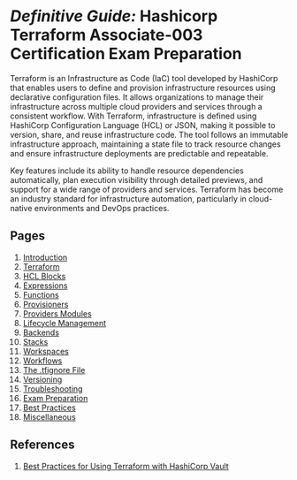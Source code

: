 # _Definitive Guide:_ Hashicorp Terraform Associate-003 Certification Exam Preparation

Terraform is an Infrastructure as Code (IaC) tool developed by HashiCorp that enables users to define and provision infrastructure resources using declarative configuration files. It allows organizations to manage their infrastructure across multiple cloud providers and services through a consistent workflow. With Terraform, infrastructure is defined using HashiCorp Configuration Language (HCL) or JSON, making it possible to version, share, and reuse infrastructure code. The tool follows an immutable infrastructure approach, maintaining a state file to track resource changes and ensure infrastructure deployments are predictable and repeatable.

Key features include its ability to handle resource dependencies automatically, plan execution visibility through detailed previews, and support for a wide range of providers and services. Terraform has become an industry standard for infrastructure automation, particularly in cloud-native environments and DevOps practices.

## Pages

1. [Introduction](hashicorp-terraform-associate-003%201490c2d9c8e680a5ac2bc4eab048f50d/introduction%201490c2d9c8e680a8b54fdbb4c22b742a.md)
2. [Terraform](hashicorp-terraform-associate-003%201490c2d9c8e680a5ac2bc4eab048f50d/terraform%201490c2d9c8e68087b89fc5d61094caab.md)
3. [HCL Blocks](hashicorp-terraform-associate-003%201490c2d9c8e680a5ac2bc4eab048f50d/hcl-blocks%201490c2d9c8e680ce8aaefcf12b879759.md)
4. [Expressions](hashicorp-terraform-associate-003%201490c2d9c8e680a5ac2bc4eab048f50d/expressions%201490c2d9c8e680d3bf77e70dc0322f79.md)
5. [Functions](hashicorp-terraform-associate-003%201490c2d9c8e680a5ac2bc4eab048f50d/functions%2014e0c2d9c8e680d99588f521064ba96f.md)
6. [Provisioners](hashicorp-terraform-associate-003%201490c2d9c8e680a5ac2bc4eab048f50d/provisioners%201490c2d9c8e680038ac2fcb1230fcf9c.md)
7. [Providers Modules](hashicorp-terraform-associate-003%201490c2d9c8e680a5ac2bc4eab048f50d/providers-modules%201490c2d9c8e680458332db49e04f78fd.md)
8. [Lifecycle Management](hashicorp-terraform-associate-003%201490c2d9c8e680a5ac2bc4eab048f50d/lifecycle-management%2014e0c2d9c8e6809b882bcc190f7f8038.md)
9. [Backends](hashicorp-terraform-associate-003%201490c2d9c8e680a5ac2bc4eab048f50d/backends%2014e0c2d9c8e6803d92eec68f7f6f2e46.md)
10. [Stacks](hashicorp-terraform-associate-003%201490c2d9c8e680a5ac2bc4eab048f50d/stacks%2014e0c2d9c8e680199a31c234c7945466.md)
11. [Workspaces](hashicorp-terraform-associate-003%201490c2d9c8e680a5ac2bc4eab048f50d/workspaces%2014e0c2d9c8e680f78e07ec28cc072cf8.md)
12. [Workflows](hashicorp-terraform-associate-003%201490c2d9c8e680a5ac2bc4eab048f50d/workflows%2014e0c2d9c8e680899e01f811a585c7ee.md)
13. [The .tfignore File](hashicorp-terraform-associate-003%201490c2d9c8e680a5ac2bc4eab048f50d/tfignore%2014e0c2d9c8e680a69014f210e0c11e36.md)
14. [Versioning](hashicorp-terraform-associate-003%201490c2d9c8e680a5ac2bc4eab048f50d/versioning%2014e0c2d9c8e6807e9a32f457e7dc3129.md)
15. [Troubleshooting](hashicorp-terraform-associate-003%201490c2d9c8e680a5ac2bc4eab048f50d/troubleshooting%2014e0c2d9c8e68082a76ecdeac1172ea6.md)
16. [Exam Preparation](hashicorp-terraform-associate-003%201490c2d9c8e680a5ac2bc4eab048f50d/exam-prep%2014e0c2d9c8e6802d883dd06bd85bb00b.md)
17. [Best Practices](hashicorp-terraform-associate-003%201490c2d9c8e680a5ac2bc4eab048f50d/best-practices%2014e0c2d9c8e6802b8e97e61933fa188a.md)
18. [Miscellaneous](hashicorp-terraform-associate-003%201490c2d9c8e680a5ac2bc4eab048f50d/miscellaneous%2014e0c2d9c8e68053b77dd11ce06aad0d.md)

## References

1. [Best Practices for Using Terraform with HashiCorp Vault](https://www.youtube.com/watch?v=fOybhcbuxJ0)
